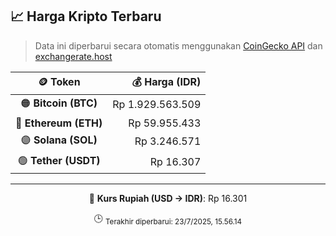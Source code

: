 

<!-- HARGA_KRIPTO -->
## 📈 Harga Kripto Terbaru

> Data ini diperbarui secara otomatis menggunakan [CoinGecko API](https://www.coingecko.com/) dan [exchangerate.host](https://exchangerate.host/)

<div align="center">

| 🪙 Token | 💰 Harga (IDR) |
|:------:|---------------:|
| 🟠 **Bitcoin (BTC)**   | Rp 1.929.563.509 |
| 🔵 **Ethereum (ETH)**  | Rp 59.955.433 |
| 🟣 **Solana (SOL)**    | Rp 3.246.571 |
| 🟢 **Tether (USDT)**   | Rp 16.307 |

---

💱 **Kurs Rupiah (USD → IDR)**: Rp 16.301

🕒 <sub>Terakhir diperbarui: 23/7/2025, 15.56.14</sub>

</div>
<!-- /HARGA_KRIPTO -->